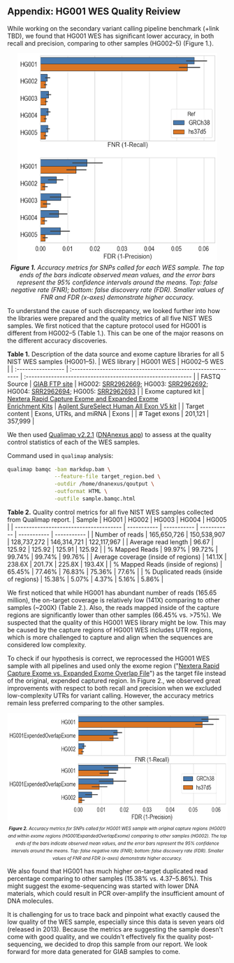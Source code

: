 ## Appendix: HG001 WES Quality Reiview 


While working on the secondary variant calling pipeline benchmark (+link TBD), we found that HG001 WES has significant lower accuracy, in both recall and precision, comparing to other samples (HG002&ndash;5) (Figure 1.). 
<p align="center">
<img src="https://github.com/yihchii/blogpost_appendix/blob/e3a5472a3650eea9b6c304fd4d0b0eb0a550ef61/BY_SAMPLE_WES_SNP_RecallPrecision.png" alt="Figure1." height="477.75" width="455.25" />
<br>
<em> <b>Figure 1.</b> Accuracy metrics for SNPs called for each WES sample. The top ends of the bars indicate observed mean values, and the error bars represent the 95% confidence intervals around the means. Top: false negative rate (FNR); bottom: false discovery rate (FDR). Smaller values of FNR and FDR (x-axes) demonstrate higher accuracy. </em>
</p>



To understand the cause of such discrepancy, we looked further into how the libraries were prepared and the quality metrics of all five NIST WES samples. We first noticed that the capture protocol used for HG001 is different from HG002&ndash;5 (Table 1.). This can be one of the major reasons on the different accuracy discoveries. 



**Table 1.** Description of the data source and exome capture libraries for all 5 NIST WES samples (HG001&ndash;5).
| WES library        | HG001 WES                                                    | HG002&ndash;5 WES                                                  |
| :----------------- | :----------------------------------------------------------- | :----------------------------------------------------------- |
| FASTQ  Source      | [GIAB FTP site](http://ftp-trace.ncbi.nih.gov/ReferenceSamples/giab/data/NA12878/Garvan_NA12878_HG001_HiSeq_Exome/) | HG002: [SRR2962669](https://www.ncbi.nlm.nih.gov/sra?term=SRR2962669); HG003: [SRR2962692](https://www.ncbi.nlm.nih.gov/sra?term=SRR2962692);<br> HG004: [SRR2962694](https://www.ncbi.nlm.nih.gov/sra?term=SRR2962694); HG005: [SRR2962693](https://www.ncbi.nlm.nih.gov/sra?term=SRR2962693) |
| Exome captured kit | [Nextera Rapid Capture Exome and Expanded Exome <br>Enrichment Kits](https://support.illumina.com/content/dam/illumina-marketing/documents/products/datasheets/datasheet_nextera_rapid_capture_exome.pdf) | [Agilent SureSelect Human All Exon V5 kit](https://www.agilent.com/cs/library/datasheets/public/AllExondatasheet-5990-9857EN.pdf) |
| Target content     | Exons, UTRs, and miRNA                                       | Exons                                                        |
| \# Taget exons     | 201,121                                                      | 357,999                                                      |



We then used [Qualimap v2.2.1](http://qualimap.bioinfo.cipf.es/) ([DNAnexus app](https://platform.dnanexus.com/app/app-F9FBZgj9bgKVx8YxF8zjq804)) to assess at the quality control statistics of each of the WES samples. 

Command used in `qualimap` analysis:

```bash
qualimap bamqc -bam markdup.bam \
               --feature-file target_region.bed \
               -outdir /home/dnanexus/qoutput \
               -outformat HTML \
               -outfile sample.bamqc.html
```


**Table 2.** Quality control metrics for all five NIST WES samples collected from Qualimap report.
| Sample                                 | HG001       | HG002       | HG003       | HG004       | HG005       |
| -------------------------------------- | ----------- | ----------- | ----------- | ----------- | ----------- |
| Number of reads                        | 165,650,726 | 150,538,907 | 128,737,272 | 146,314,721 | 122,117,967 |
| Average read length                    | 96.67       | 125.92      | 125.92      | 125.91      | 125.92      |
| % Mapped Reads                         | 99.97%      | 99.72%      | 99.74%      | 99.74%      | 99.76%      |
| Average coverage (inside of regions)   | 141.1X      | 238.6X      | 201.7X      | 225.8X      | 193.4X      |
| % Mapped Reads (inside of regions)     | 65.45%      | 77.46%      | 76.83%      | 75.36%      | 77.6%       |
| % Duplicated reads (inside of regions) | 15.38%      | 5.07%       | 4.37%       | 5.16%       | 5.86%       |


We first noticed that while HG001 has abundant number of reads (165.65 million), the on-target coverage is relatively low (141X) comparing to other samples (~200X) (Table 2.). Also, the reads mapped inside of the capture regions are significantly lower than other samples (66.45% vs. >75%). We suspected that the quality of this HG001 WES library might be low. This may be caused by the capture regions of HG001 WES includes UTR regions, which is more challenged to capture and align when the sequences are considered low complexity. 

To check if our hypothesis is correct, we reprocessed the HG001 WES sample with all pipelines and used only the exome region ("[Nextera Rapid Capture Exome vs. Expanded Exome Overlap File](https://support.illumina.com/softwaredownload.html?assetId=8f1948ce-34e1-4105-aa05-8fa69f3c009a&assetDetails=nexterarapidcapture_exome_vs_expandedexome_overlap.bed)") as the target file instead of the original, expended captured region. In Figure 2., we observed great improvements with respect to both recall and precision when we excluded low-complexity UTRs for variant calling. However, the accuracy metrics remain less preferred comparing to the other samples.

<p align="center">
<img src="https://github.com/yihchii/blogpost_appendix/blob/e3a5472a3650eea9b6c304fd4d0b0eb0a550ef61/HG001_WES_SNP_RecallPrecision.png" alt="Figure2." height="251.25" width="624.75"  />
<br>
<font size="-10">
<em> <b>Figure 2.</b> Accuracy metrics for SNPs called for HG001 WES sample with original capture regions (HG001) and within exome regions (HG001ExpandedOverlapExome) comparing to other samples (HG002). The top ends of the bars indicate observed mean values, and the error bars represent the 95% confidence intervals around the means. Top: false negative rate (FNR); bottom: false discovery rate (FDR). Smaller values of FNR and FDR (x-axes) demonstrate higher accuracy. </em>
</font>
</p>


We also found that HG001 has much higher on-target duplicated read percentage comparing to other samples (15.38% vs. 4.37&ndash;5.86%). This might suggest the exome-sequencing was started with lower DNA materials, which could result in PCR over-amplify the insufficient amount of DNA molecules. 

It is challenging for us to trace back and pinpoint what exactly caused the low quality of the WES sample, especially since this data is seven years old (released in 2013). Because the metrics are suggesting the sample doesn't come with good quality, and we couldn't effectively fix the quality post-sequencing, we decided to drop this sample from our report. We look forward for more data generated for GIAB samples to come.

